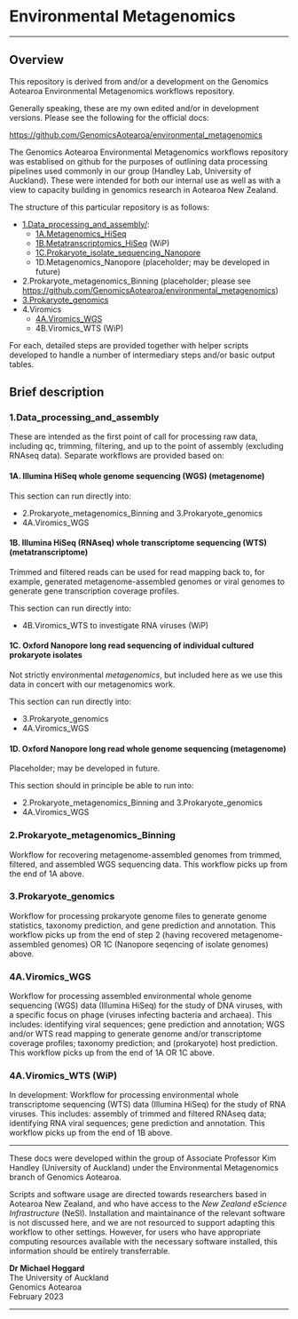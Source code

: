 # Environmental Metagenomics

----

## Overview

This repository is derived from and/or a development on the Genomics Aotearoa Environmental Metagenomics workflows repository. 

Generally speaking, these are my own edited and/or in development versions. Please see the following for the official docs: 

https://github.com/GenomicsAotearoa/environmental_metagenomics 

The Genomics Aotearoa Environmental Metagenomics workflows repository was establised on github for the purposes of outlining data processing pipelines used commonly in our group (Handley Lab, University of Auckland). These were intended for both our internal use as well as with a view to capacity building in genomics research in Aotearoa New Zealand.

The structure of this particular repository is as follows:

* [1.Data_processing_and_assembly/](https://github.com/mlhoggard/Environmental_Metagenomics/tree/main/1.Data_processing_and_assembly):  
  * [1A.Metagenomics_HiSeq](https://github.com/mlhoggard/Environmental_Metagenomics/tree/main/1.Data_processing_and_assembly/1A.Metagenomics_HiSeq)
  * [1B.Metatranscriptomics_HiSeq](https://github.com/mlhoggard/Environmental_Metagenomics/tree/main/1.Data_processing_and_assembly/1B.Metatranscriptomics_HiSeq) (WiP)
  * [1C.Prokaryote_isolate_sequencing_Nanopore](https://github.com/mlhoggard/Environmental_Metagenomics/tree/main/1.Data_processing_and_assembly/1C.Prokaryote_isolate_sequencing_Nanopore)
  * 1D.Metagenomics_Nanopore (placeholder; may be developed in future)
* 2.Prokaryote_metagenomics_Binning (placeholder; please see https://github.com/GenomicsAotearoa/environmental_metagenomics)
* [3.Prokaryote_genomics](https://github.com/mlhoggard/Environmental_Metagenomics/tree/main/3.Prokaryote_genomics)
* 4.Viromics
  * [4A.Viromics_WGS](https://github.com/mlhoggard/Environmental_Metagenomics/tree/main/4.Viromics_WGS)
  * 4B.Viromics_WTS (WiP)  

For each, detailed steps are provided together with helper scripts developed to handle a number of intermediary steps and/or basic output tables. 

## Brief description

### 1.Data_processing_and_assembly

These are intended as the first point of call for processing raw data, including qc, trimming, filtering, and up to the point of assembly (excluding RNAseq data). Separate workflows are provided based on: 

#### 1A. Illumina HiSeq whole genome sequencing (WGS) (metagenome)

This section can run directly into: 

* 2.Prokaryote_metagenomics_Binning and 3.Prokaryote_genomics
* 4A.Viromics_WGS

#### 1B. Illumina HiSeq (RNAseq) whole transcriptome sequencing (WTS) (metatranscriptome)

Trimmed and filtered reads can be used for read mapping back to, for example, generated metagenome-assembled genomes or viral genomes to generate gene transcription coverage profiles.

This section can run directly into: 

* 4B.Viromics_WTS to investigate RNA viruses (WiP)

#### 1C. Oxford Nanopore long read sequencing of individual cultured prokaryote isolates

Not strictly environmental *metagenomics*, but included here as we use this data in concert with our metagenomics work.

This section can run directly into: 

* 3.Prokaryote_genomics
* 4A.Viromics_WGS

#### 1D. Oxford Nanopore long read whole genome sequencing (metagenome)

Placeholder; may be developed in future. 

This section should in principle be able to run into: 

* 2.Prokaryote_metagenomics_Binning and 3.Prokaryote_genomics
* 4A.Viromics_WGS

### 2.Prokaryote_metagenomics_Binning

Workflow for recovering metagenome-assembled genomes from trimmed, filtered, and assembled WGS sequencing data. This workflow picks up from the end of 1A above. 

### 3.Prokaryote_genomics

Workflow for processing prokaryote genome files to generate genome statistics, taxonomy prediction, and gene prediction and annotation. This workflow picks up from the end of step 2 (having recovered metagenome-assembled genomes) OR 1C (Nanopore seqencing of isolate genomes) above.

### 4A.Viromics_WGS

Workflow for processing assembled environmental whole genome sequencing (WGS) data (Illumina HiSeq) for the study of DNA viruses, with a specific focus on phage (viruses infecting bacteria and archaea). This includes: identifying viral sequences; gene prediction and annotation; WGS and/or WTS read mapping to generate genome and/or transcriptome coverage profiles; taxonomy prediction; and (prokaryote) host prediction. This workflow picks up from the end of 1A OR 1C above. 

### 4A.Viromics_WTS (WiP)

In development: Workflow for processing environmental whole transcriptome sequencing (WTS) data (Illumina HiSeq) for the study of RNA viruses. This includes: assembly of trimmed and filtered RNAseq data; identifying RNA viral sequences; gene prediction and annotation. This workflow picks up from the end of 1B above. 

----

These docs were developed within the group of Associate Professor Kim Handley (University of Auckland) under the Environmental Metagenomics branch of Genomics Aotearoa. 

Scripts and software usage are directed towards researchers based in Aotearoa New Zealand, and who have access to the *New Zealand eScience Infrastructure* (NeSI). Installation and maintainance of the relevant software is not discussed here, and we are not resourced to support adapting this workflow to other settings. However, for users who have appropriate computing resources available with the necessary software installed, this information should be entirely transferrable.

**Dr Michael Hoggard**<BR>
The University of Auckland <BR>
Genomics Aotearoa<BR>
February 2023

----
